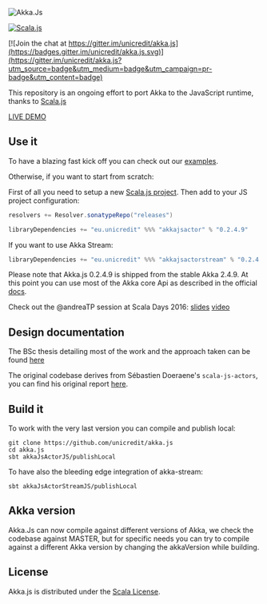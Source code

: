 ![Akka.Js](https://raw.githubusercontent.com/unicredit/akka.js/merge-js/logo/akkajs.png)

[![Scala.js](https://www.scala-js.org/assets/badges/scalajs-0.6.8.svg)](https://www.scala-js.org)

[![Join the chat at https://gitter.im/unicredit/akka.js](https://badges.gitter.im/unicredit/akka.js.svg)](https://gitter.im/unicredit/akka.js?utm_source=badge&utm_medium=badge&utm_campaign=pr-badge&utm_content=badge)

This repository is an ongoing effort to port Akka to the JavaScript runtime, thanks to [Scala.js](http://scala-js.org)

[LIVE DEMO](https://unicredit.github.io/akka.js/)

## Use it

To have a blazing fast kick off you can check out our [examples](https://github.com/unicredit/akka.js-examples).

Otherwise, if you want to start from scratch:

First of all you need to setup a new [Scala.js project](https://www.scala-js.org/doc/project/).
Then add to your JS project configuration:
```scala
resolvers += Resolver.sonatypeRepo("releases")

libraryDependencies += "eu.unicredit" %%% "akkajsactor" % "0.2.4.9"
```

If you want to use Akka Stream:
```scala
libraryDependencies += "eu.unicredit" %%% "akkajsactorstream" % "0.2.4.9"
```

Please note that Akka.js 0.2.4.9 is shipped from the stable Akka 2.4.9.
At this point you can use most of the Akka core Api as described in the official [docs](http://doc.akka.io/docs/akka/2.4.9-RC2/scala.html).

Check out the @andreaTP session at Scala Days 2016:
[slides](https://github.com/andreaTP/sd2016.git)
[video](https://youtu.be/OCbuOc1GRP8)

## Design documentation

The BSc thesis detailing most of the work and the approach taken can be found [here](../../blob/merge-js/pdf/thesis.pdf)

The original codebase derives from Sébastien Doeraene's `scala-js-actors`, you can find his original report [here](http://lampwww.epfl.ch/~doeraene/scalajs-actors-design.pdf).

## Build it

To work with the very last version you can compile and publish local:
```
git clone https://github.com/unicredit/akka.js
cd akka.js
sbt akkaJsActorJS/publishLocal
```
To have also the bleeding edge integration of akka-stream:
```
sbt akkaJsActorStreamJS/publishLocal
```

## Akka version

Akka.Js can now compile against different versions of Akka, we check the codebase against MASTER,
but for specific needs you can try to compile against a different Akka version by changing the akkaVersion while building.

## License

Akka.js is distributed under the
[Scala License](http://www.scala-lang.org/license.html).
